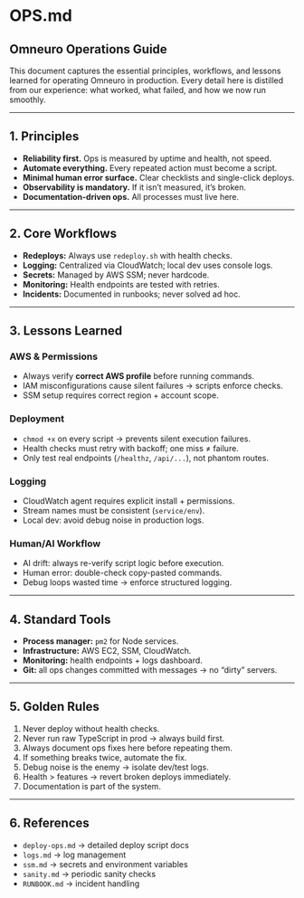 # OPS.md

## Omneuro Operations Guide

This document captures the essential principles, workflows, and lessons learned for operating Omneuro in production. Every detail here is distilled from our experience: what worked, what failed, and how we now run smoothly.

---

## 1. Principles

- **Reliability first.** Ops is measured by uptime and health, not speed.
- **Automate everything.** Every repeated action must become a script.
- **Minimal human error surface.** Clear checklists and single-click deploys.
- **Observability is mandatory.** If it isn’t measured, it’s broken.
- **Documentation-driven ops.** All processes must live here.

---

## 2. Core Workflows

- **Redeploys:** Always use `redeploy.sh` with health checks.
- **Logging:** Centralized via CloudWatch; local dev uses console logs.
- **Secrets:** Managed by AWS SSM; never hardcode.
- **Monitoring:** Health endpoints are tested with retries.
- **Incidents:** Documented in runbooks; never solved ad hoc.

---

## 3. Lessons Learned

### AWS & Permissions
- Always verify **correct AWS profile** before running commands.
- IAM misconfigurations cause silent failures → scripts enforce checks.
- SSM setup requires correct region + account scope.

### Deployment
- `chmod +x` on every script → prevents silent execution failures.
- Health checks must retry with backoff; one miss ≠ failure.
- Only test real endpoints (`/healthz`, `/api/...`), not phantom routes.

### Logging
- CloudWatch agent requires explicit install + permissions.
- Stream names must be consistent (`service/env`).
- Local dev: avoid debug noise in production logs.

### Human/AI Workflow
- AI drift: always re-verify script logic before execution.
- Human error: double-check copy-pasted commands.
- Debug loops wasted time → enforce structured logging.

---

## 4. Standard Tools

- **Process manager:** `pm2` for Node services.
- **Infrastructure:** AWS EC2, SSM, CloudWatch.
- **Monitoring:** health endpoints + logs dashboard.
- **Git:** all ops changes committed with messages → no “dirty” servers.

---

## 5. Golden Rules

1. Never deploy without health checks.  
2. Never run raw TypeScript in prod → always build first.  
3. Always document ops fixes here before repeating them.  
4. If something breaks twice, automate the fix.  
5. Debug noise is the enemy → isolate dev/test logs.  
6. Health > features → revert broken deploys immediately.  
7. Documentation is part of the system.  

---

## 6. References

- `deploy-ops.md` → detailed deploy script docs
- `logs.md` → log management
- `ssm.md` → secrets and environment variables
- `sanity.md` → periodic sanity checks
- `RUNBOOK.md` → incident handling